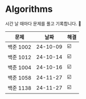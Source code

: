 # Algorithms

시간 날 때마다 문제를 풀고 기록합니다. 🐤


| 문제 | 날짜 | 해결 |
|---|---|---|
| 백준 1002 | 24-10-09 | ☑️ |
| 백준 1012 | 24-10-14 | ☑️ |
| 백준 1004 | 24-10-16 | ☑️ |
| 백준 1058 | 24-11-27 | ☑️ |
| 백준 1138 | 24-11-27 | ☑️ |

